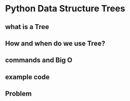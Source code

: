 # Python Data Structure Trees
## what is a Tree
## How and when do we use Tree?
## commands and Big O
## example code
## Problem